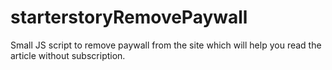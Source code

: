 # starterstoryRemovePaywall
Small JS script to remove paywall from the site which will help you read the article without subscription.
